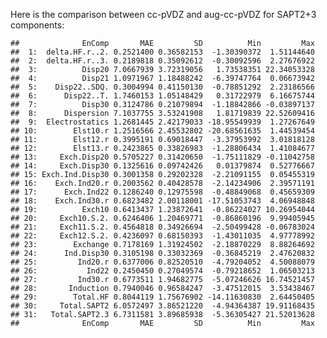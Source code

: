 <!-- ## R Markdown -->
<!-- This is an R Markdown document. Markdown is a simple formatting syntax for authoring HTML, PDF, and MS Word documents. For more details on using R Markdown see <http://rmarkdown.rstudio.com>. -->
<!-- When you click the **Knit** button a document will be generated that includes both content as well as the output of any embedded R code chunks within the document. You can embed an R code chunk like this: -->
<!-- ```{r cars} -->
<!-- summary(cars) -->
<!-- ``` -->
<!-- ## Including Plots -->
<!-- You can also embed plots, for example: -->
<!-- ```{r pressure, echo=FALSE} -->
<!-- plot(pressure) -->
<!-- ``` -->
<!-- Note that the `echo = FALSE` parameter was added to the code chunk to prevent printing of the R code that generated the plot. -->
Here is the comparison between cc-pVDZ and aug-cc-pVDZ for SAPT2+3
components:

    ##              EnComp       MAE         SD          Min         Max
    ##  1:  delta.HF.r..2. 0.2521400 0.36582153  -1.30390372  1.51144640
    ##  2:  delta.HF.r..3. 0.2189818 0.35092612  -0.30092596  2.27676922
    ##  3:          Disp20 7.0667939 3.72319056   1.73538351 22.34053328
    ##  4:          Disp21 1.0971967 1.18488242  -6.39747764  0.06673942
    ##  5:    Disp22..SDQ. 0.3004994 0.41150130  -0.78851292  2.23186566
    ##  6:      Disp22..T. 1.7460153 1.05148429   0.31722979  6.16675744
    ##  7:          Disp30 0.3124786 0.21079894  -1.18842866 -0.03897137
    ##  8:      Dispersion 7.1037755 3.53241908   1.81719839 22.52609416
    ##  9:  Electrostatics 1.2681445 2.42179033 -18.95549939  1.27267649
    ## 10:        Elst10.r 1.2516566 2.45532802 -20.68561635  1.44539454
    ## 11:        Elst12.r 0.3995191 0.69018447  -3.37953992  3.01818128
    ## 12:        Elst13.r 0.2423865 0.33826983  -1.28806434  1.41084677
    ## 13:     Exch.Disp20 0.5705227 0.31420650  -1.75111829 -0.11042758
    ## 14:     Exch.Disp30 0.1325616 0.09742426   0.01379874  0.52776667
    ## 15: Exch.Ind.Disp30 0.3001358 0.29202328  -2.21091155  0.05455319
    ## 16:    Exch.Ind20.r 0.2003562 0.40428578  -2.14234906  2.39571191
    ## 17:      Exch.Ind22 0.1286240 0.12975598  -0.48849068  0.45659309
    ## 18:    Exch.Ind30.r 0.6823482 2.00118001 -17.51053743  4.06948848
    ## 19:          Exch10 0.6413437 1.23872641  -0.86224027 10.26954044
    ## 20:     Exch10.S.2. 0.6246406 1.20469771  -0.86860196  9.99405945
    ## 21:     Exch11.S.2. 0.4564818 0.34926694  -2.50499428 -0.06783024
    ## 22:     Exch12.S.2. 0.4236097 0.68150393  -1.43011035  4.97778992
    ## 23:        Exchange 0.7178169 1.31924502  -2.18870229  8.88264692
    ## 24:      Ind.Disp30 0.3105198 0.33032369  -0.36845219  2.47620832
    ## 25:         Ind20.r 0.6377006 0.82520510  -4.79204052  4.50088079
    ## 26:           Ind22 0.2450450 0.27049574  -0.79218652  1.06503213
    ## 27:         Ind30.r 0.6773511 1.94682775  -5.07246626 16.74521457
    ## 28:       Induction 0.7940046 0.96584247  -3.47512015  3.53438467
    ## 29:        Total.HF 0.8044119 1.75676902 -14.11630830  2.64450405
    ## 30:     Total.SAPT2 6.0572497 3.86521220  -4.94364387 19.91168435
    ## 31:   Total.SAPT2.3 6.7311581 3.89685938  -5.36305427 21.52013628
    ##              EnComp       MAE         SD          Min         Max
